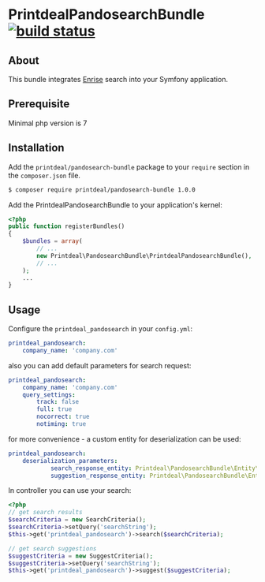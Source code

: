 # PrintdealPandosearchBundle [![build status](https://travis-ci.org/printdeal/PrintdealPandosearchBundle.png?branch=master)](https://travis-ci.org/printdeal/PrintdealPandosearchBundle) #

## About ##

This bundle integrates [Enrise](https://enrise.com) search into your Symfony application.

## Prerequisite ##

Minimal php version is 7

## Installation ##

Add the `printdeal/pandosearch-bundle` package to your `require` section in the `composer.json` file.

``` bash
$ composer require printdeal/pandosearch-bundle 1.0.0
```

Add the PrintdealPandosearchBundle to your application's kernel:

``` php
<?php
public function registerBundles()
{
    $bundles = array(
        // ...
        new Printdeal\PandosearchBundle\PrintdealPandosearchBundle(),
        // ...
    );
    ...
}
```

## Usage ##

Configure the `printdeal_pandosearch` in your `config.yml`:

``` yaml
printdeal_pandosearch:
    company_name: 'company.com'
```

also you can add default parameters for search request:
``` yaml
printdeal_pandosearch:
    company_name: 'company.com'
    query_settings:
        track: false
        full: true
        nocorrect: true
        notiming: true
```

for more convenience - a custom entity for deserialization can be used:

``` yaml
printdeal_pandosearch:
    deserialization_parameters:
            search_response_entity: Printdeal\PandosearchBundle\Entity\Search\DefaultResponse
            suggestion_response_entity: Printdeal\PandosearchBundle\Entity\Suggestion\DefaultResponse
```

In controller you can use your search:

 ``` php
 <?php
 // get search results
 $searchCriteria = new SearchCriteria();
 $searchCriteria->setQuery('searchString');
 $this->get('printdeal_pandosearch')->search($searchCriteria);
 
 // get search suggestions
 $suggestCriteria = new SuggestCriteria();
 $suggestCriteria->setQuery('searchString');
 $this->get('printdeal_pandosearch')->suggest($suggestCriteria);
 ```
